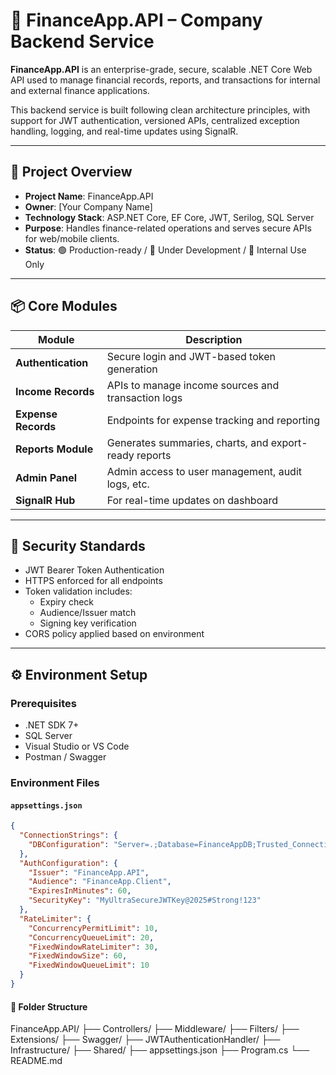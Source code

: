 # 💼 FinanceApp.API – Company Backend Service

**FinanceApp.API** is an enterprise-grade, secure, scalable .NET Core Web API used to manage financial records, reports, and transactions for internal and external finance applications.

This backend service is built following clean architecture principles, with support for JWT authentication, versioned APIs, centralized exception handling, logging, and real-time updates using SignalR.

---

## 🚀 Project Overview

- **Project Name**: FinanceApp.API  
- **Owner**: [Your Company Name]  
- **Technology Stack**: ASP.NET Core, EF Core, JWT, Serilog, SQL Server  
- **Purpose**: Handles finance-related operations and serves secure APIs for web/mobile clients.  
- **Status**: 🟢 Production-ready / 🔵 Under Development / 🔴 Internal Use Only

---

## 📦 Core Modules

| Module               | Description                                              |
|----------------------|----------------------------------------------------------|
| **Authentication**   | Secure login and JWT-based token generation              |
| **Income Records**   | APIs to manage income sources and transaction logs       |
| **Expense Records**  | Endpoints for expense tracking and reporting             |
| **Reports Module**   | Generates summaries, charts, and export-ready reports    |
| **Admin Panel**      | Admin access to user management, audit logs, etc.        |
| **SignalR Hub**      | For real-time updates on dashboard                       |

---

## 🔐 Security Standards

- JWT Bearer Token Authentication
- HTTPS enforced for all endpoints
- Token validation includes:
  - Expiry check
  - Audience/Issuer match
  - Signing key verification
- CORS policy applied based on environment

---

## ⚙️ Environment Setup

### Prerequisites

- .NET SDK 7+
- SQL Server
- Visual Studio or VS Code
- Postman / Swagger

### Environment Files

#### `appsettings.json`

```json
{
  "ConnectionStrings": {
    "DBConfiguration": "Server=.;Database=FinanceAppDB;Trusted_Connection=True;"
  },
  "AuthConfiguration": {
    "Issuer": "FinanceApp.API",
    "Audience": "FinanceApp.Client",
    "ExpiresInMinutes": 60,
    "SecurityKey": "MyUltraSecureJWTKey@2025#Strong!123"
  },
  "RateLimiter": {
    "ConcurrencyPermitLimit": 10,
    "ConcurrencyQueueLimit": 20,
    "FixedWindowRateLimiter": 30,
    "FixedWindowSize": 60,
    "FixedWindowQueueLimit": 10
  }
}
```

#### 📁 Folder Structure
FinanceApp.API/
├── Controllers/
├── Middleware/
├── Filters/
├── Extensions/
├── Swagger/
├── JWTAuthenticationHandler/
├── Infrastructure/
├── Shared/
├── appsettings.json
├── Program.cs
└── README.md

